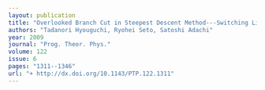 ```yaml
---
layout: publication
title: "Overlooked Branch Cut in Steepest Descent Method---Switching Line and Atomic Domain"
authors: "Tadanori Hyouguchi, Ryohei Seto, Satoshi Adachi"
year: 2009
journal: "Prog. Theor. Phys."
volume: 122
issue: 6
pages: "1311--1346"
url: "+ http://dx.doi.org/10.1143/PTP.122.1311"
---
```

